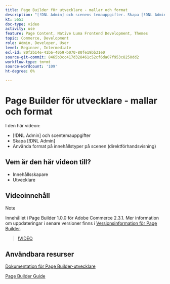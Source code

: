 ```yaml
---
title: Page Builder för utvecklare - mallar och format
description: "[!DNL Admin] och scenens temauppgifter. Skapa [!DNL Admin] ​. Använd format på innehållstyper på scenen (direktförhandsvisning)."
kt: 5653
doc-type: video
activity: use
feature: Page Content, Native Luma Frontend Development, Themes
topic: Commerce, Development
role: Admin, Developer, User
level: Beginner, Intermediate
exl-id: 80f2b14e-41b6-4059-b070-80fe19bb31e0
source-git-commit: 8465b3cc417d328461c52cf6da07f953c8250dd2
workflow-type: tm+mt
source-wordcount: '109'
ht-degree: 0%

---
```


# Page Builder för utvecklare - mallar och format

I den här videon:

- [!DNL Admin] och scentemauppgifter
- Skapa [!DNL Admin] &#x200B;
- Använda format på innehållstyper på scenen (direktförhandsvisning)

## Vem är den här videon till?

- Innehållsskapare
- Utvecklare

## Videoinnehåll

>[!NOTE]
>
>Innehållet i Page Builder 1.0.0 för Adobe Commerce 2.3.1. Mer information om uppdateringar i senare versioner finns i [Versionsinformation för Page Builder](https://experienceleague.adobe.com/docs/commerce-admin/page-builder/release-notes.html).

>[!VIDEO](https://video.tv.adobe.com/v/35712?quality=12&learn=on)

## Användbara resurser

[Dokumentation för Page Builder-utvecklare](https://developer.adobe.com/commerce/frontend-core/page-builder/)

[Page Builder Guide](https://experienceleague.adobe.com/docs/commerce-admin/page-builder/introduction.html)
